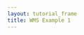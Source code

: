 ```yaml
---
layout: tutorial_frame
title: WMS Example 1
---
```

<script type="module">
	import L, {Map, CRS, TileLayer} from 'leaflet';

	const map = new Map('map', {
		center: [-17, -67],
		zoom: 3
	});

	const wmsLayer = new TileLayer.WMS('http://ows.mundialis.de/services/service?', {
		layers: 'TOPO-OSM-WMS'
	}).addTo(map);

	globalThis.L = L; // only for debugging in the developer console
	globalThis.map = map; // only for debugging in the developer console
</script>
